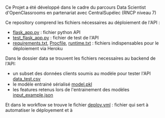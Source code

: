 Ce Projet  a été développé dans le cadre du parcours Data Scientist d'OpenClassrooms en partenariat avec CentralSupélec (RNCP niveau 7)

Ce repository comprend les fichiers nécessaires au déploiement de l'API :

- [flask_app.py](flask_app.py) : fichier python API
- [test_flask_app.py](test_flask_app.py) : fichier de test de l'API
- [requirements.txt](requirements.txt), [Procfile](Procfile), [runtime.txt](runtime.txt) : fichiers indispensables pour le déploiement via Heroku

Dans le dossier data se trouvent les fichiers necessaires au backend de l'API:

- un subset des données clients soumis au modèle pour tester l'API [data_test.csv](data/data_test.csv.zip)
- le modèle entrainé sérialisé [model.pkl](data/model.pkl)
- les features retenus lors de l'entrainement des modèles [input_example.json](data/input_example.json)

Et dans le workflow se trouve le fichier [deploy.yml](.github/workflow/deploy.yml) : fichier qui sert à automatiser le déployement et à 
